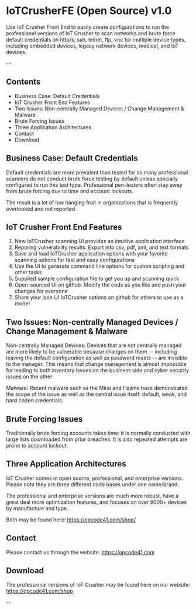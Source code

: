 # IoTCrusherFE (Open Source) v1.0
Use IoT Crusher Front End to easily create configurations to run the professional versions of IoT Crusher to scan networks and brute force default credentials on http/s, ssh, telnet, ftp, vnc for multiple device types, including embedded devices, legacy network devices, medical, and IoT devices. 

--

Contents
--
* Business Case: Default Credentials
* IoT Crusher Front End Features
* Two Issues: Non-centrally Managed Devices / Change Management & Malware 
* Brute Forcing Issues
* Three Application Architectures
* Contact
* Download


Business Case: Default Credentials
--

Default credentials are more prevalent than tested for as many professional scanners do not conduct brute force testing by default unless specially configured to run this test type. Professional pen-testers often stay away from brute forcing due to time and account lockouts. 

The result is a lot of low hanging fruit in organizations that is frequently overlooked and not reported.


IoT Crusher Front End Features
--

1. New IoTCrusher scanning UI provides an intuitive application interface
2. Reporing vulnerability results. Export into csv, pdf, xml, and text formats
3. Save and load IoTCrusher application options with your favorite scanning options for fast and easy configurations
4. Use the UI to generate command line options for custom scripting and other tasks
5. Supplied sample configuration file to get you up and scanning quick
6. Open-sourced UI on github: Modify the code as you like and push your changes for everyone
7. Share your json UI IoTCrusher options on github for others to use as a model 


Two Issues: Non-centrally Managed Devices / Change Management & Malware
--

Non-centrally Managed Devices: 
Devices that are not centrally managed are more likely to be vulnerable because changes on them -- including leaving the default configuration as well as password resets -- are invisible to the manager. This means that change management is almost impossible for leading to both inventory issues on the business side and cyber security issues on the other

Malware:
Recent malware such as the Mirai and Hajime have demonstrated the scope of the issue as well as the central issue itself: default, weak, and hard coded credentials.


Brute Forcing Issues
--

Traditionally brute forcing accounts takes time: it is normally conducted with large lists downloaded from prior breaches. It is also repeated attempts are prone to account lockout.


Three Application Architectures
--

IoT Crusher comes in open source, professional, and enterprise versions. Please note they are three different code bases under one name/brand. 

The professional and enterprise versions are much more robust, have a great deal more optimization features, and focuses on over 9000+ devices by manufacture and type. 

Both may be found here: https://opcode41.com/shop/



Contact
--

Please contact us through the website: https://opcode41.com


Download
--

The professional versions of IoT Crusher may be found here on our website: https://opcode41.com/shop


--

